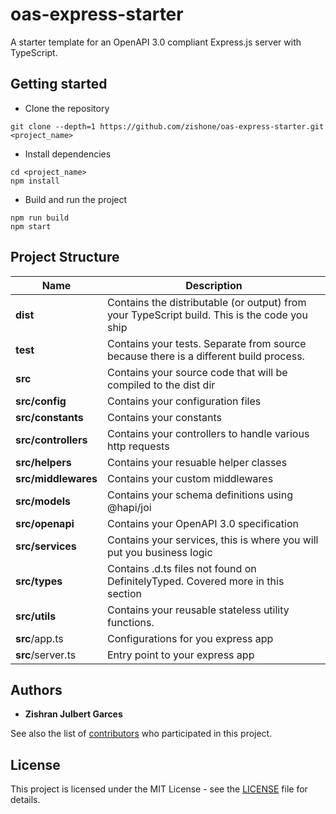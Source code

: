 # oas-express-starter
A starter template for an OpenAPI 3.0 compliant Express.js server with TypeScript.

## Getting started
- Clone the repository
```
git clone --depth=1 https://github.com/zishone/oas-express-starter.git <project_name>
```
- Install dependencies
```
cd <project_name>
npm install
```
- Build and run the project
```
npm run build
npm start
```

## Project Structure
| Name                      | Description                                                                                   |
| ------------------------- | --------------------------------------------------------------------------------------------- |
| **dist**                  | Contains the distributable (or output) from your TypeScript build. This is the code you ship  |
| **test**                  | Contains your tests. Separate from source because there is a different build process.         |
| **src**                   | Contains your source code that will be compiled to the dist dir                               |
| **src/config**            | Contains your configuration files                                                             |
| **src/constants**         | Contains your constants                                                                       |
| **src/controllers**       | Contains your controllers to handle various http requests                                     |
| **src/helpers**           | Contains your resuable helper classes                                                         |
| **src/middlewares**       | Contains your custom middlewares                                                              |
| **src/models**            | Contains your schema definitions using @hapi/joi                                              |
| **src/openapi**           | Contains your OpenAPI 3.0 specification                                                       |
| **src/services**          | Contains your services, this is where you will put you business logic                         |
| **src/types**             | Contains .d.ts files not found on DefinitelyTyped. Covered more in this section               |
| **src/utils**             | Contains your reusable stateless utility functions.                                           |
| **src**/app.ts            | Configurations for you express app                                                            |
| **src**/server.ts         | Entry point to your express app                                                               |

## Authors
* **Zishran Julbert Garces**

See also the list of [contributors](https://github.com/zishone/oas-express-starter/contributors) who participated in this project.

## License
This project is licensed under the MIT License - see the [LICENSE](https://github.com/zishone/oas-express-starter/blob/master/LICENSE) file for details.